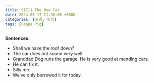 ```yaml
---
title: S1E11_The New Car
date: 2024-06-17 11:30:00 +0800
categories: [英语, 听力]
tags: [Peppa Pig]
---
```


**Sentences:**
- Shall we have the roof down?
- The car does not sound very well.
- Granddad Dog runs the garage. He is very good at mending cars.
- He can fix it.
- Silly me.
- We’ve only borrowed it for today.